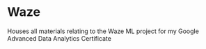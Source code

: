 # Waze
Houses all materials relating to the Waze ML project for my Google Advanced Data Analytics Certificate
